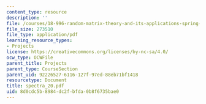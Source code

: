 ```yaml
---
content_type: resource
description: ''
file: /courses/18-996-random-matrix-theory-and-its-applications-spring-2004/8d0cdc5b8984dc2fbfda0b8f6735bae0_spectra_20.pdf
file_size: 273510
file_type: application/pdf
learning_resource_types:
- Projects
license: https://creativecommons.org/licenses/by-nc-sa/4.0/
ocw_type: OCWFile
parent_title: Projects
parent_type: CourseSection
parent_uid: 92226527-6116-127f-97ed-88eb71bf1418
resourcetype: Document
title: spectra_20.pdf
uid: 8d0cdc5b-8984-dc2f-bfda-0b8f6735bae0
---
```

